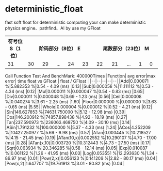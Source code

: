 # deterministic_float
fast soft float for deterministic computing
your can make deterministic physics engine、pathfind、AI by use my GFloat


  <table  >
    <tr>
        <th align="center" >符号位 S（1位）</th>
        <th align="center" colspan = "5" width="400">阶码部分（8位） E</th>
        <th align="center" colspan = "5" width="400">尾数部分（23位） M</th>
    </tr>
    <tr>
        <td >31</td>
        <td >30</td><td>29</td><td>...</td><td>24</td><td>23</td>
        <td >22</td><td>21</td><td>...</td><td>1</td><td>0</td>
    </tr>
    </table>


Call Function Test And BenchMark: 400000Times 
|Function| avg error|max error| time float vs GFloat | float / GFloat |
|--|--|--|--|--|
|Add|0.000071 %|5.882353 %|0.54 - 4.09  (ms) |0.13|
|Sub|0.000058 %|11.111112 %|0.53 - 4.34  (ms) |0.12|
|Mul|0.000011 %|0.000047 %|0.54 - 0.83  (ms) |0.65|
|Div|0.000011 %|0.000048 %|0.69 - 1.23  (ms) |0.56|
|Ceil|0.000008 %|0.040274 %|3.61 - 2.25  (ms) |1.60|
|Floor|0.000000 %|0.000000 %|3.63 - 0.65  (ms) |5.55|
|Whole|0.000004 %|0.000012 %|0.52 - 4.21  (ms) |0.12|
|Sin|146.627853 %|74631.750000 %|5.12 - 12.98  (ms) |0.39|
|Cos|146.200912 %|74857.898438 %|4.92 - 18.19  (ms) |0.27|
|Tan|237.590973 %|236063.468750 %|4.09 - 30.10  (ms) |0.14|
|ASin|1.791232 %|100.000000 %|5.37 - 4.33  (ms) |1.24|
|ACos|4.252209 %|10427.250977 %|5.66 - 9.98  (ms) |0.57|
|ATan|0.000445 %|10.218527 %|4.15 - 21.45  (ms) |0.19|
|ATan(10,x)|0.002552 %|10.290107 %|4.70 - 17.00  (ms) |0.28|
|ATan(x,10)|0.003720 %|10.312443 %|4.73 - 27.50  (ms) |0.17|
|Sqrt|0.063934 %|20.346285 %|0.58 - 12.14  (ms) |0.05|
|Exp|0.010087 %|0.061122 %|1.26 - 41.95  (ms) |0.03|
|Log|0.053551 %|12.293630 %|1.34 - 89.97  (ms) |0.01|
|Pow(2,x)|0.056123 %|0.141206 %|2.82 - 80.17  (ms) |0.04|
|Pow(x,2)|1.647707 %|19.761913 %|3.01 - 80.82  (ms) |0.04|


